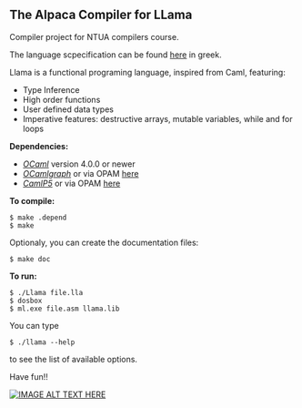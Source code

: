 The Alpaca Compiler for LLama 
-------------------------

Compiler project for NTUA compilers course. 

The language scpecification can be found [here](http://courses.softlab.ntua.gr/compilers/2012a/llama2012.pdf) in greek.


Llama is a functional programing language, inspired from Caml, featuring:

* Type Inference 
* High order functions
* User defined data types
* Imperative features: destructive arrays, mutable variables, while and for loops


**Dependencies:**

* [*OCaml*](http://ocaml.org/install.html) version 4.0.0 or newer
* [*OCamlgraph*](http://ocamlgraph.lri.fr) or via OPAM [here](http://opam.ocaml.org/pkg/ocamlgraph/1.8.3/)
* [*CamlP5*](http://pauillac.inria.fr/~ddr/camlp5/) or via OPAM [here](http://opam.ocaml.org/pkg/camlp5/6.11/)

**To compile:**

    $ make .depend
    $ make
    
Optionaly, you can create the documentation files: 
    
    $ make doc


**To run:**

    $ ./Llama file.lla
    $ dosbox
    $ ml.exe file.asm llama.lib


You can type 
	
	$ ./llama --help

to see the list of available options.

Have fun!!

[![IMAGE ALT TEXT HERE](http://img.youtube.com/vi/1gZ0x8AVaBI/0.jpg)](http://www.youtube.com/watch?v=1gZ0x8AVaBI)

